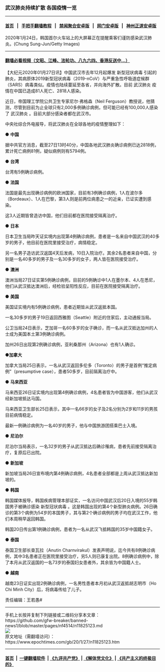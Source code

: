 ### 武汉肺炎持续扩散 各国疫情一览
------------------------

#### [首页](https://github.com/gfw-breaker/banned-news1/blob/master/README.md) &nbsp;&nbsp;|&nbsp;&nbsp; [手把手翻墙教程](https://github.com/gfw-breaker/guides/wiki) &nbsp;&nbsp;|&nbsp;&nbsp; [禁闻聚合安卓版](https://github.com/gfw-breaker/bn-android) &nbsp;&nbsp;|&nbsp;&nbsp; [网门安卓版](https://github.com/oGate2/oGate) &nbsp;&nbsp;|&nbsp;&nbsp; [神州正道安卓版](https://github.com/SzzdOgate/update) 



<div><img alt="" class="aligncenter wp-post-image" src="https://i.epochtimes.com/assets/uploads/2020/01/GettyImages-1201568524-1-600x400.jpg"/>
<div class="red16 caption">
 2020年1月24日，韩国首尔火车站上的大屏幕正在提醒乘客们谨防感染武汉肺炎。(Chung Sung-Jun/Getty Images)
</div>
</div><hr/>

#### [翻墙必看视频（文昭、江峰、法轮功、八九六四、香港反送中...）](http://167.172.214.107/home.html)

<div><p>
 【大纪元2020年01月27日讯】中国武汉市去年12月起爆发
 <ok href="https://www.epochtimes.com/gb/tag/%E6%96%B0%E5%9E%8B%E5%86%A0%E7%8A%B6%E7%97%85%E6%AF%92.html">
  新型冠状病毒
 </ok>
 引起的肺炎，其病原体2019新型冠状病毒（2019-nCoV）与严重急性呼吸道症候群（SARS）病毒类似。疫情也陆续蔓延至各省，并向海外扩散。目前
 <ok href="https://www.epochtimes.com/gb/tag/%E6%AD%A6%E6%B1%89%E8%82%BA%E7%82%8E.html">
  武汉肺炎
 </ok>
 疫情在中国已造成81人死亡、2818人感染。
</p>
<p>
 近日，帝国理工学院公共卫生专家尼尔·弗格森（Neil Ferguson）教授说，他猜测，尽管到目前为止全球只有2,000多例确诊病例，但可能已经有100,000人感染了
 <ok href="https://www.epochtimes.com/gb/tag/%E6%AD%A6%E6%B1%89%E8%82%BA%E7%82%8E.html">
  武汉肺炎
 </ok>
 。目前大部分感染者都在武汉市。
</p>
<p>
 中央社综合外电报导，将武汉肺炎在全球各地的疫情整理如下：
</p>
<p>
 ●
 <strong>
  中国
 </strong>
</p>
<p>
 据中共官方消息，截至27日13时40分，中国各地武汉肺炎确诊病例已达2818例，累计死亡病例81例，疑似病例则有5794例。
</p>
<p>
 ●
 <strong>
  台湾
 </strong>
</p>
<p>
 台湾有5例确诊病例。
</p>
<p>
 ●
 <strong>
  法国
 </strong>
</p>
<p>
 法国是最先出现确诊病例的欧洲国家，目前有3例确诊病例，1人在波尔多（Bordeaux）、1人在巴黎，第3人则是前两位病患之一的近亲，已证实遭到感染。
</p>
<p>
 这3人近期皆曾造访中国，他们目前都在医院接受隔离治疗。
</p>
<p>
 ●
 <strong>
  日本
 </strong>
</p>
<p>
 日本卫生当局昨天证实境内出现第4例确诊病例，患者是一名来自中国武汉的40多岁的男子，他目前在医院里接受治疗，病情稳定。
</p>
<p>
 另一名男子造访武汉返国4天后发病，10日入院治疗。其余2名患者来自中国，分别是一名40多岁的男子及一名30多岁的女子，两人皆在医院接受治疗。
</p>
<p>
 ●
 <strong>
  澳洲
 </strong>
</p>
<p>
 澳洲当局27日证实第5例确诊病例，目前的5例确诊中1人在墨尔本、4人在悉尼，他们从武汉抵达澳洲后，经检验呈阳性反应，目前在医院接受隔离治疗。
</p>
<p>
 ●
 <strong>
  美国
 </strong>
</p>
<p>
 美国证实境内有5例确诊病例，患者近期皆从武汉返抵本国。
</p>
<p>
 一名30多岁的男子19日返回西雅图（Seattle）附近的住家后，主动通报当局。
</p>
<p>
 公卫当局24日表示，芝加哥一名60多岁的女子确诊，而一名从武汉抵达加州的人士成为美国本土第3例确诊病例。
</p>
<p>
 加州26日出现第2例确诊病例，亚利桑那州（Arizona）也有1人确诊。
</p>
<p>
 <strong>
  ●加拿大
 </strong>
</p>
<p>
 加拿大当局25日表示，一名从武汉返回多伦多（Toronto）的男子是首例“推定病例”（presumptive case），患者50多岁，目前隔离治疗中。
</p>
<p>
 ●
 <strong>
  马来西亚
 </strong>
</p>
<p>
 马来西亚26日证实境内出现第4例确诊病例，4名患者皆为中国游客，他们从武汉经新加坡抵达马国。
</p>
<p>
 马来西亚卫生部长25日表示，其中一名66岁的女子及2名分别为2岁和11岁的男孩目前病情稳定。
</p>
<p>
 最新一例确诊病例为一名40岁的男子，他与中国旅游团搭乘巴士入境。
</p>
<p>
 ●
 <strong>
  尼泊尔
 </strong>
</p>
<p>
 尼泊尔当局表示，一名32岁的男子从武汉抵达后确诊罹病，患者先前接受隔离治疗，复原后已出院。
</p>
<p>
 ●
 <strong>
  新加坡
 </strong>
</p>
<p>
 新加坡当局26日宣布境内第4例确诊病例，4名患者全部都是上周从武汉抵达新加坡的。
</p>
<p>
 ●
 <strong>
  韩国
 </strong>
</p>
<p>
 韩国媒体报导，韩国疾病管理本部证实，一名访问中国武汉后20日入境的55岁韩国男子被确诊感染
 <ok href="https://www.epochtimes.com/gb/tag/%E6%96%B0%E5%9E%8B%E5%86%A0%E7%8A%B6%E7%97%85%E6%AF%92.html">
  新型冠状病毒
 </ok>
 。这是韩国出现的第4个新型肺炎病例。26日确诊的第3个病例为54岁的本国男子，其与第2个确诊病例的男子均在武汉工作，他们本周稍早返回韩国。
</p>
<p>
 韩国20日传出第1例确诊病例，患者为一名从武汉飞抵韩国的35岁中国籍女子。
</p>
<p>
 ●
 <strong>
  泰国
 </strong>
</p>
<p>
 泰国卫生部长查瓦拉（Anutin Charnvirakul）发表声明说，迄今共有8例确诊病例，其中3名患者正在医院里接受治疗，另5人则已康复出院。8例确诊病例中，除了本月从武汉返国的一名73岁的泰国妇女患者外，其余皆为中国籍人士。
</p>
<p>
 ●
 <strong>
  越南
 </strong>
</p>
<p>
 越南23日证实出现2例确诊病例，一名男性患者本月初从武汉返抵胡志明市（Ho Chi Minh City）后，将病毒传给了儿子。
</p>
<p>
 责任编辑：王若愚#
</p>
</div>
<hr/>
手机上长按并复制下列链接或二维码分享本文章：<br/>
https://github.com/gfw-breaker/banned-news1/blob/master/pages/nf4514/n11825123.md <br/>
<a href='https://github.com/gfw-breaker/banned-news1/blob/master/pages/nf4514/n11825123.md'><img src='https://github.com/gfw-breaker/banned-news1/blob/master/pages/nf4514/n11825123.md.png'/></a> <br/>
原文地址（需翻墙访问）：https://www.epochtimes.com/gb/20/1/27/n11825123.htm


------------------------
#### [首页](https://github.com/gfw-breaker/banned-news1/blob/master/README.md) &nbsp;|&nbsp; [一键翻墙软件](https://github.com/gfw-breaker/nogfw/blob/master/README.md) &nbsp;| [《九评共产党》](https://github.com/gfw-breaker/9ping.md/blob/master/README.md#九评之一评共产党是什么) | [《解体党文化》](https://github.com/gfw-breaker/jtdwh.md/blob/master/README.md) | [《共产主义的终极目的》](https://github.com/gfw-breaker/gczydzjmd.md/blob/master/README.md)


<img src='http://gfw-breaker.win/banned-news/pages/nf4514/n11825123.md' width='0px' height='0px'/>